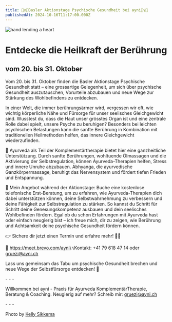 ```yaml
---
title: 🧘‍♀️✨Basler Aktionstage Psychische Gesundheit bei ayni🧘‍♀️✨
publishedAt: 2024-10-16T11:17:00.000Z
---
```

![hand lending a heart](/images/28_psychischegesundheit_help.webp "A helping hand and heart")

# Entdecke die Heilkraft der Berührung 

## vom 20. bis 31. Oktober 

Vom 20. bis 31. Oktober finden die Basler Aktionstage Psychische Gesundheit statt – eine grossartige Gelegenheit, um sich über psychische Gesundheit auszutauschen, Vorurteile abzubauen und neue Wege zur Stärkung des Wohlbefindens zu entdecken.

In einer Welt, die immer berührungsärmer wird, vergessen wir oft, wie wichtig körperliche Nähe und Fürsorge für unser seelisches Gleichgewicht sind. Wusstest du, dass die Haut unser grösstes Organ ist und eine zentrale Rolle dabei spielt, unsere Psyche zu beruhigen? Besonders bei leichten psychischen Belastungen kann die sanfte Berührung in Kombination mit traditionellen Heilmethoden helfen, das innere Gleichgewicht wiederzufinden.

🌱 Ayurveda als Teil der Komplementärtherapie bietet hier eine ganzheitliche Unterstützung. Durch sanfte Berührungen, wohltuende Ölmassagen und die Aktivierung der Selbstregulation, können Ayurveda-Therapien helfen, Stress und innere Unruhe abzubauen. Abhyanga, die ayurvedische Ganzkörpermassage, beruhigt das Nervensystem und fördert tiefen Frieden und Entspannung.

📅 Mein Angebot während der Aktionstage: Buche eine kostenlose telefonische Erst-Beratung, um zu erfahren, wie Ayurveda-Therapien dich dabei unterstützen können, deine Selbstwahrnehmung zu verbessern und deine Fähigkeit zur Selbstregulation zu stärken. So kannst du Schritt für Schritt deine Genesungskompetenz ausbauen und dein seelisches Wohlbefinden fördern. Egal ob du schon Erfahrungen mit Ayurveda hast oder einfach neugierig bist – ich freue mich, dir zu zeigen, wie Berührung und Achtsamkeit deine psychische Gesundheit fördern können.

👉 Sichere dir jetzt einen Termin und erfahre mehr! 🌿✨

📆 https://meet.brevo.com/ayni\
📞Kontakt: +41 79 618 47 14 oder gruezi@ayni.ch

Lass uns gemeinsam das Tabu um psychische Gesundheit brechen und neue Wege der Selbstfürsorge entdecken! 💚

\- - -

Willkommen bei ayni - Praxis für Ayurveda KomplementärTherapie, Beratung & Coaching. Neugierig auf mehr? Schreib mir: gruezi@ayni.ch

\- - -

Photo by [Kelly Sikkema](https://unsplash.com/photos/person-reaching-black-heart-cutout-paper-XX2WTbLr3r8reac)

